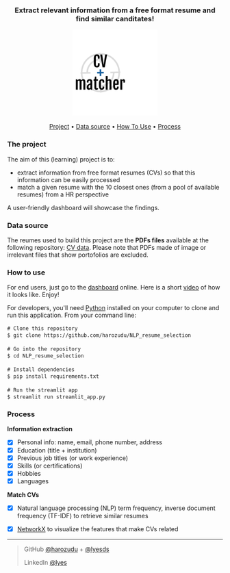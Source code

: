 <div align = "center">
<h3>
Extract relevant information from a free format resume and find similar canditates!
</h3>
<img width = "200" src = /images/logo_CV_matcher.png alt="CV matcher">
</div>


<p align="center">
  <a href="#the-project">Project</a> •
  <a href="#data-source">Data source</a> •
  <a href="#how-to-use">How To Use</a> •
  <a href="#process">Process</a>
</p>

### The project

The aim of this (learning) project is to:
- extract information from free format resumes (CVs) so that this information can be easily processed
- match a given resume with the 10 closest ones (from a pool of available resumes) from a HR perspective

A user-friendly dashboard will showcase the findings.

### Data source

The reumes used to build this project are the **PDFs files** available at the following repository: [CV data](https://github.com/arefinnomi/curriculum_vitae_data).
Please note that PDFs made of image or irrelevant files that show portofolios are excluded.

### How to use

For end users, just go to the [dashboard]() online.
Here is a short [video](https://drive.google.com/file/d/1-HITNWd6FTxbfezE8n1gyZ2IN_Wb1EET/view?usp=sharing) of how it looks like. Enjoy!

For developers, you'll need [Python](https://www.python.org/) installed on your computer to clone and run this application.
From your command line:
```
# Clone this repository
$ git clone https://github.com/harozudu/NLP_resume_selection

# Go into the repository
$ cd NLP_resume_selection

# Install dependencies
$ pip install requirements.txt

# Run the streamlit app
$ streamlit run streamlit_app.py
```

### Process

**Information extraction**
- [X] Personal info: name, email, phone number, address
- [X] Education (title + institution)
- [X] Previous job titles (or work experience)
- [X] Skills (or certifications)
- [X] Hobbies
- [X] Languages

**Match CVs**
- [X] Natural language processing (NLP) term frequency, inverse document frequency (TF-IDF) to retrieve similar resumes
- [X] [NetworkX](https://networkx.guide/visualization/) to visualize the features that make CVs related


---
> GitHub [@harozudu](https://github.com/harozudu) + [@lyesds](https://github.com/lyesds)
>
> LinkedIn [@lyes](https://www.linkedin.com/in/lyes-rouabah)
